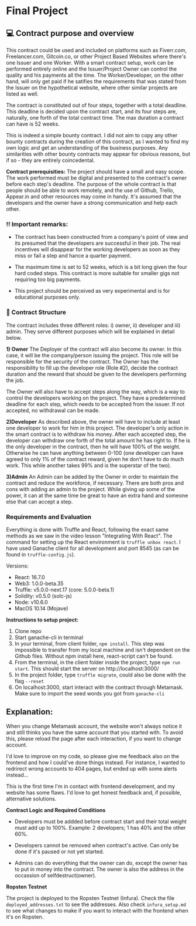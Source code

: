 # Final Project


## :computer: Contract purpose and overview

This contract could be used and included on platforms such as Fiverr.com, Freelancer.com, Gitcoin.co, or other Project Based Websites where there's one Issuer and one Worker. With a smart contract setup, work can be performed entirely online and the Issuer/Project Owner can control the quality and his payments all the time. The Worker/Developer, on the other hand, will only get paid if he satifies the requirements that was stated from the Issuer on the hypothetical website, where other similar projects are listed as well. 

The contract is constituted out of four steps, together with a total deadline. This deadline is decided upon the contract start, and its four steps are, naturally, one forth of the total contract time. The max duration a contract can have is 52 weeks. 

This is indeed a simple bounty contract. I did not aim to copy any other bounty contracts during the creation of this contract, as I wanted to find my own logic and get an understanding of the business purposes. Any similarities with other bounty contracts may appear for obvious reasons, but if so - they are entirely coincedental.

**Contract prerequisities:** The project should have a small and easy scope. The work performed must be digital and presented to the contract's owner before each step's deadline. The purpose of the whole contract is that people should be able to work remotely, and the use of Github, Trello, Appear.in and other resources may come in handy. It's assumed that the developers and the owner have a strong communication and help each other.

### :bangbang: Important remarks:

* The contract has been constructed from a company's point of view and its presumed that the developers are successful in their job. The real incentives will disappear for the working developers as soon as they miss or fail a step and hance a quarter payment. 

* The maximum time is set to 52 weeks, which is a bit long given the four hard coded steps. This contract is more suitable for smaller gigs not requiring too big payments. 

* This project should be perceived as very experimental and is for educational purposes only. 


### :memo: Contract Structure

The contract includes three different roles: i) owner, ii) developer and iii) admin. They serve different purposes which will be explained in detail below.


**1) Owner**
The Deployer of the contract will also become its owner. In this case, it will be the company/person issuing the project. This role will be responsible for the security of the contract. The Owner has the responsibility to fill up the developer role (Role #2), decide the contract duration and the reward that should be given to the developers performing the job. 

The Owner will also have to accept steps along the way, which is a way to control the developers working on the project. They have a predetermined deadline for each step, which needs to be accepted from the issuer. If not accepted, no withdrawal can be made. 


**2)Developer**
As described above, the owner will have to include at least one developer to work for him in this project. The developer's only action in the smart contract is to withdraw his money. After each accepted step, the developer can withdraw one forth of the total amount he has right to. If he is the only developer in the contract, then he will have 100% of the weight. Otherwise he can have anything between 0-100 (one developer can have agreed to only 1% of the contract reward, given he don't have to do much work. This while another takes 99% and is the superstar of the two).


**3)Admin**
An Admin can be added by the Owner in order to maintain the contract and reduce the workforce, if necessary. There are both pros and cons with adding an admin to the project. While giving up some of the power, it can at the same time be great to have an extra hand and someone else that can accept a step.


### Requirements and Evaluation

Everything is done with Truffle and React, following the exact same methods as we saw in the video lesson "Integrating With React". The command for setting up the React environment is `truffle unbox react`. I have used Ganache client for all development and port 8545 (as can be found in `truffle-config.js`). 

Versions: 
- React: 16.7.0
- Web3: 1.0.0-beta.35
- Truffle: v5.0.0-next.17 (core: 5.0.0-beta.1)
- Solidity: v0.5.0 (solc-js)
- Node: v10.6.0
- MacOS 10.14 (Mojave)


**Instructions to setup project:**
1) Clone repo
2) Start ganache-cli in terminal
3) In your terminal, from client folder, `npm install`. This step was impossible to transfer from my local machine and isn't dependent on the Github files. Without npm install here, react-script can't be found.  
4) From the terminal, in the client folder inside the project, type `npm run start`. This should start the server on http://localhost:3000/
5) In the project folder, type `truffle migrate`, could also be done with the flag `--reset`
6) On localhost:3000, start interact with the contract through Metamask. Make sure to import the seed words you got from `ganache-cli`


## Explanation:

When you change Metamask account, the website won't always notice it and still thinks you have the same account that you started with. To avoid this, please reload the page after each interaction, if you want to change account. 

I'd love to improve on my code, so please give me feedback also on the frontend and how I could've done things instead. For instance, I wanted to redrirect wrong accounts to 404 pages, but ended up with some alerts instead...

This is the first time I'm in contact with frontend development, and my website has some flaws. I'd love to get honest feedback and, if possible, alternative solutions. 

**Contract Logic and Required Conditions**

- Developers must be addded before contract start and their total weight must add up to 100%. Example: 2 developers; 1 has 40% and the other 60%.

- Developers cannot be removed when contract's active. Can only be done if it's paused or not yet started.

- Admins can do everything that the owner can do, except the owner has to put in money into the contract. The owner is also the address in the occassion of selfdestruct(owner).


**Ropsten Testnet**

The project is deployed to the Ropsten Testnet (Infura). Check the file `deployed_addresses.txt` to see the addresses. Also check `infura_setup.md` to see what changes to make if you want to interact with the frontend when it's on Ropsten.
